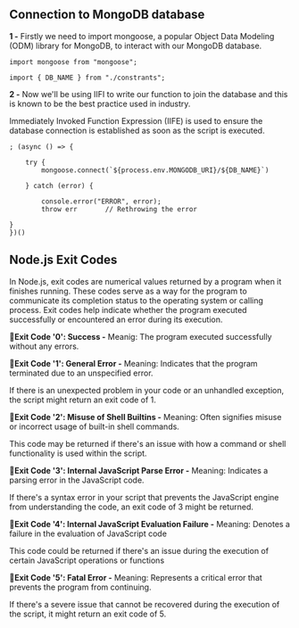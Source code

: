 ## Connection to MongoDB database
**1 -** Firstly we need to import mongoose, a popular Object Data Modeling (ODM) library for MongoDB, to interact with our MongoDB database.

    import mongoose from "mongoose";

    import { DB_NAME } from "./constrants";

**2 -** Now we'll be using IIFI to write our function to join the database and this is known to be the best practice used in industry.

Immediately Invoked Function Expression (IIFE) is used to ensure the database connection is established as soon as the script is executed.

    ; (async () => {

        try {
            mongoose.connect(`${process.env.MONGODB_URI}/${DB_NAME}`)

        } catch (error) {

            console.error("ERROR", error);
            throw err       // Rethrowing the error 
        
    }
    })()

## Node.js Exit Codes
In Node.js, exit codes are numerical values returned by a program when it finishes running. These codes serve as a way for the program to communicate its completion status to the operating system or calling process. Exit codes help indicate whether the program executed successfully or encountered an error during its execution.

**🔸Exit Code '0': Success -**  Meanig: The program executed successfully without any errors.

**🔸Exit Code '1': General Error -** Meaning:  Indicates that the program terminated due to an unspecified error.

If there is an unexpected problem in your code or an unhandled exception, the script might return an exit code of 1.

**🔸Exit Code '2': Misuse of Shell Builtins -** Meaning: Often signifies misuse or incorrect usage of built-in shell commands.

This code may be returned if there's an issue with how a command or shell functionality is used within the script.

**🔸Exit Code '3': Internal JavaScript Parse Error -** Meaning: Indicates a parsing error in the JavaScript code.

If there's a syntax error in your script that prevents the JavaScript engine from understanding the code, an exit code of 3 might be returned.

**🔸Exit Code '4': Internal JavaScript Evaluation Failure -** Meaning:  Denotes a failure in the evaluation of JavaScript code

This code could be returned if there's an issue during the execution of certain JavaScript operations or functions

**🔸Exit Code '5': Fatal Error -** Meaning: Represents a critical error that prevents the program from continuing.

If there's a severe issue that cannot be recovered during the execution of the script, it might return an exit code of 5.

